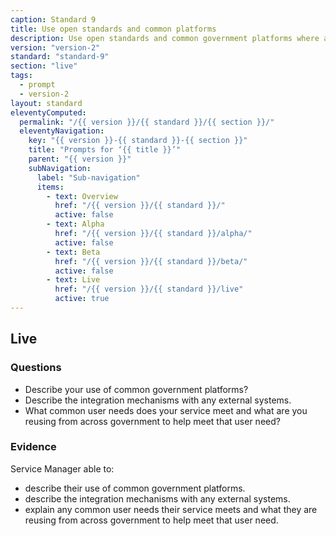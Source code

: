 ```yaml
---
caption: Standard 9
title: Use open standards and common platforms
description: Use open standards and common government platforms where available, including GOV.UK Verify as an option for identity assurance.
version: "version-2"
standard: "standard-9"
section: "live"
tags:
  - prompt
  - version-2
layout: standard
eleventyComputed:
  permalink: "/{{ version }}/{{ standard }}/{{ section }}/"
  eleventyNavigation:
    key: "{{ version }}-{{ standard }}-{{ section }}"
    title: "Prompts for ‘{{ title }}’"
    parent: "{{ version }}"
    subNavigation:
      label: "Sub-navigation"
      items:
        - text: Overview
          href: "/{{ version }}/{{ standard }}/"
          active: false
        - text: Alpha
          href: "/{{ version }}/{{ standard }}/alpha/"
          active: false
        - text: Beta
          href: "/{{ version }}/{{ standard }}/beta/"
          active: false
        - text: Live
          href: "/{{ version }}/{{ standard }}/live"
          active: true
---
```


## Live

### Questions

- Describe your use of common government platforms?
- Describe the integration mechanisms with any external systems.
- What common user needs does your service meet and what are you reusing from across government to help meet that user need?

### Evidence

Service Manager able to:

- describe their use of common government platforms.
- describe the integration mechanisms with any external systems.
- explain any common user needs their service meets and what they are reusing from across government to help meet that user need.
